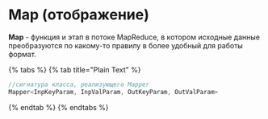 # Map \(отображение\)

**Map** - функция и этап в потоке MapReduce, в котором исходные данные преобразуются по какому-то правилу в более удобный для работы формат.

{% tabs %}
{% tab title="Plain Text" %}
```java
//сигнатура класса, реализующего Mapper
Mapper<InpKeyParam, InpValParam, OutKeyParam, OutValParam>
```
{% endtab %}
{% endtabs %}



